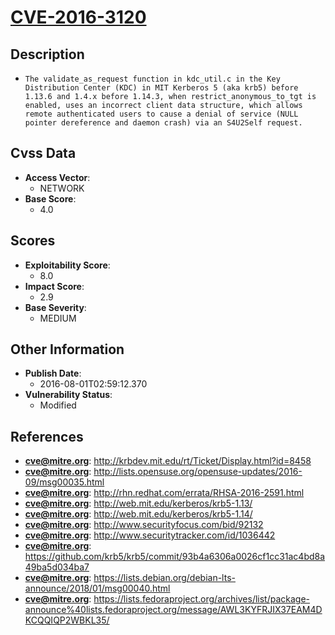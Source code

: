 
# [CVE-2016-3120](http://krbdev.mit.edu/rt/Ticket/Display.html?id=8458)

## Description

- `The validate_as_request function in kdc_util.c in the Key Distribution Center (KDC) in MIT Kerberos 5 (aka krb5) before 1.13.6 and 1.4.x before 1.14.3, when restrict_anonymous_to_tgt is enabled, uses an incorrect client data structure, which allows remote authenticated users to cause a denial of service (NULL pointer dereference and daemon crash) via an S4U2Self request.`

## Cvss Data

- **Access Vector**:
  - NETWORK
- **Base Score**:
  - 4.0

## Scores

- **Exploitability Score**:
  - 8.0
- **Impact Score**:
  - 2.9
- **Base Severity**:
  - MEDIUM

## Other Information

- **Publish Date**:
  - 2016-08-01T02:59:12.370
- **Vulnerability Status**:
  - Modified

## References

- **cve@mitre.org**: http://krbdev.mit.edu/rt/Ticket/Display.html?id=8458
- **cve@mitre.org**: http://lists.opensuse.org/opensuse-updates/2016-09/msg00035.html
- **cve@mitre.org**: http://rhn.redhat.com/errata/RHSA-2016-2591.html
- **cve@mitre.org**: http://web.mit.edu/kerberos/krb5-1.13/
- **cve@mitre.org**: http://web.mit.edu/kerberos/krb5-1.14/
- **cve@mitre.org**: http://www.securityfocus.com/bid/92132
- **cve@mitre.org**: http://www.securitytracker.com/id/1036442
- **cve@mitre.org**: https://github.com/krb5/krb5/commit/93b4a6306a0026cf1cc31ac4bd8a49ba5d034ba7
- **cve@mitre.org**: https://lists.debian.org/debian-lts-announce/2018/01/msg00040.html
- **cve@mitre.org**: https://lists.fedoraproject.org/archives/list/package-announce%40lists.fedoraproject.org/message/AWL3KYFRJIX37EAM4DKCQQIQP2WBKL35/
